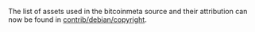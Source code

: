 The list of assets used in the bitcoinmeta source and their attribution can now be found in [contrib/debian/copyright](../contrib/debian/copyright).
